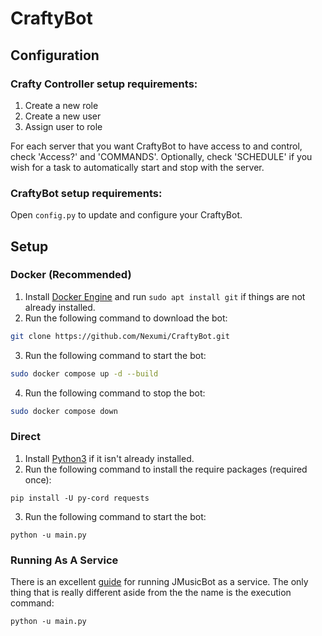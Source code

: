 # CraftyBot

## Configuration
### Crafty Controller setup requirements:
1) Create a new role
2) Create a new user
3) Assign user to role

For each server that you want CraftyBot to have access to and control, check 'Access?' and 'COMMANDS'. Optionally, check 'SCHEDULE' if you wish for a task to automatically start and stop with the server.

### CraftyBot setup requirements:
Open `config.py` to update and configure your CraftyBot. 

## Setup
### Docker (Recommended)
1. Install [Docker Engine](https://docs.docker.com/engine/install/) and run `sudo apt install git` if things are not already installed.
2. Run the following command to download the bot:
```bash
git clone https://github.com/Nexumi/CraftyBot.git
```
3. Run the following command to start the bot:
```bash
sudo docker compose up -d --build
```
4. Run the following command to stop the bot:
```bash
sudo docker compose down
```

### Direct
1. Install [Python3](https://www.python.org/downloads/) if it isn't already installed.
2. Run the following command to install the require packages (required once):
```
pip install -U py-cord requests
```
3. Run the following command to start the bot:
```
python -u main.py
```

### Running As A Service
There is an excellent [guide](https://jmusicbot.com/running-as-a-service/) for running JMusicBot as a service.
The only thing that is really different aside from the the name is the execution command:
```
python -u main.py
```
